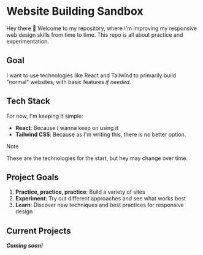 # Website Building Sandbox

Hey there 👋
Welcome to my repository, where I'm improving my responsive web design skills from time to time.
This repo is all about practice and experimentation.

## Goal

I want to use technologies like React and Tailwind to primarily build "normal" websites, with basic features _if needed_.

## Tech Stack

For now, I'm keeping it simple:

-   **React**: Because I wanna keep on using it
-   **Tailwind CSS**: Because as I'm writing this, there is no better option.

> [!NOTE]
> These are the technologies for the start, but hey may change over time.

## Project Goals

1. **Practice, practice, practice**: Build a variety of sites
2. **Experiment**: Try out different approaches and see what works best
3. **Learn**: Discover new techniques and best practices for responsive design

## Current Projects

**_Coming soon!_**
